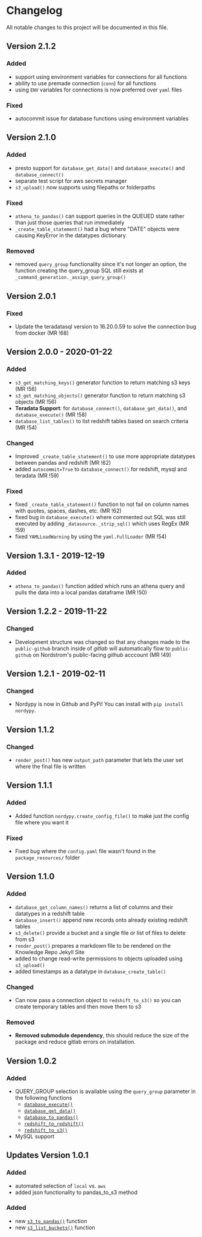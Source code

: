 # Changelog

All notable changes to this project will be documented in this file.
## Version 2.1.2

### Added 

- support using environment variables for connections for all functions
- ability to use premade connection (`conn`) for all functions
- using `ENV` variables for connections is now preferred over `yaml` files

### Fixed 
- autocommit issue for database functions using environment variables

## Version 2.1.0

### Added 

- presto support for `database_get_data()` and `database_execute()` and `database_connect()`
- separate test script for aws secrets manager
- `s3_upload()` now supports using filepaths or folderpaths

### Fixed

- `athena_to_pandas()` can support queries in the QUEUED state rather than just those queries that run immediately
- `_create_table_statement()` had a bug where "DATE" objects were causing KeyError in the datatypes dictionary

### Removed

- removed `query_group` functionality since it's not longer an option, the function creating the query_group SQL still exists at `_command_generation._assign_query_group()`

## Version 2.0.1 

### Fixed

- Update the teradatasql version to 16.20.0.59 to solve the connection bug from docker (MR !68)

## Version 2.0.0 - 2020-01-22

### Added

- `s3_get_matching_keys()` generator function to return matching s3 keys (MR !56)
- `s3_get_matching_objects()` generator function to return matching s3 objects (MR !56)
- **Teradata Support**: for `database_connect()`, `database_get_data()`, and `database_execute()` (MR !58)
- `database_list_tables()` to list redshift tables based on search criteria (MR !54)

### Changed

- Improved `_create_table_statement()` to use more appropriate datatypes between pandas and redshift (MR !62)
- added `autocommit=True` to `database_connect()` for redshift, mysql and teradata (MR !59)

### Fixed

- fixed `_create_table_statement()` function to not fail on column names with quotes, spaces, dashes, etc. (MR !62)
- fixed bug in `database_execute()` where commented out SQL was still executed by adding `_datasource._strip_sql()` which uses RegEx (MR !59)
- fixed `YAMLLoadWarning` by using the `yaml.FullLoader` (MR !54)

## Version 1.3.1 - 2019-12-19

### Added

- `athena_to_pandas()` function added which runs an athena query and pulls the data into a local pandas dataframe (MR !50)

## Version 1.2.2 - 2019-11-22

### Changed

- Development structure was changed so that any changes made to the `public-github` branch inside of *gitlab* will automatically flow to `public-github` on Nordstrom's public-facing *github* acccount (MR !49)

## Version 1.2.1 - 2019-02-11

### Changed

- Nordypy is now in Github and PyPi! You can install with `pip install nordypy`.

## Version 1.1.2

### Changed

- `render_post()` has new `output_path` parameter that lets the user set where the final file is written

## Version 1.1.1

### Added

- Added function `nordypy.create_config_file()` to make just the config file where you want it

### Fixed

- Fixed bug where the `config.yaml` file wasn't found in the `package_resources/` folder

## Version 1.1.0

### Added

- `database_get_column_names()` returns a list of columns and their datatypes in a redshift table
- `database_insert()` append new records onto already existing redshift tables
- `s3_delete()` provide a bucket and a single file or list of files to delete from s3
- `render_post()` prepares a markdown file to be rendered on the Knowledge Repo Jekyll Site
- added to change read-write permissions to objects uploaded using `s3_upload()`
- added timestamps as a datatype in `database_create_table()`

### Changed

- Can now pass a connection object to `redshift_to_s3()` so you can create temporary tables and then move them to s3

### Removed

- **Removed submodule dependency**, this should reduce the size of the package and reduce gitlab errors on installation.

## Version 1.0.2

### Added

- QUERY_GROUP selection is available using the `query_group` parameter in the following functions
    - [`database_execute()`](#database-execute)
    - [`database_get_data()`](#database-get-data)
    - [`database_to_pandas()`](#database-to-pandas)
    - [`redshift_to_redshift()`](#redshift-to-redshift)
    - [`redshift_to_s3()`](#redshift-to-s3)
- MySQL support

## Updates Version 1.0.1

### Added

- automated selection of `local` vs. `aws`
- added json functionality to pandas_to_s3 method

### Added

- new [`s3_to_pandas()`](#s3-to-pandas) function
- new  [`s3_list_buckets()`](#s3-list-buckets) function
